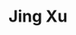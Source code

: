 ---
# Name
title: Jing Xu
# Name of the folder
authors:
- jingxiong-xu
superuser: false
bio: Psychology BSc student at Sussex aiming at developing a career in research
role: Final year student<sub><sup><br>University of Sussex</sup></sub>
interests:
- Clinical psychology (Post-traumatic stress disorder)
- Developmental psychology (Parenting styles)
- Psychology of stereotype
education:
  courses:
  - course: BSc, Psychology
    institution: University of Sussex
    year: 2021 - present
social:
- icon: envelope
  icon_pack: fas
  link: jx205@sussex.ac.uk
- icon: twitter
  icon_pack: fab
  link: https://twitter.com/jingurso
- icon: github
  icon_pack: fab
  link: https://github.com/JingxiongXu
user_groups:
- Final Year Students
---